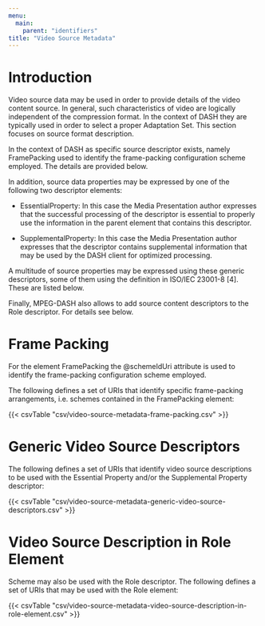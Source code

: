 ```yaml
---
menu:
  main:
    parent: "identifiers"
title: "Video Source Metadata"
---
```


# Introduction

Video source data may be used in order to provide details of the video content source. In general, such characteristics of video are logically independent of the compression format. In the context of DASH they are typically used in order to select a proper Adaptation Set. This section focuses on source format description.

In the context of DASH as specific source descriptor exists, namely FramePacking used to identify the frame-packing configuration scheme employed. The details are provided below.

In addition, source data properties may be expressed by one of the following two descriptor elements:

* EssentialProperty: In this case the Media Presentation author expresses that the successful processing of the descriptor is essential to properly use the information in the parent element that contains this descriptor.

* SupplementalProperty: In this case the Media Presentation author expresses that the descriptor contains supplemental information that may be used by the DASH client for optimized processing.

A multitude of source properties may be expressed using these generic descriptors, some of them using the definition in ISO/IEC 23001-8 [4]. These are listed below.

Finally, MPEG-DASH also allows to add source content descriptors to the Role descriptor. For details see below.

# Frame Packing

For the element FramePacking the @schemeIdUri attribute is used to identify the frame-packing configuration scheme employed.

The following defines a set of URIs that identify specific frame-packing arrangements, i.e. schemes contained in the FramePacking element:

{{< csvTable "csv/video-source-metadata-frame-packing.csv" >}}

# Generic Video Source Descriptors

The following defines a set of URIs that identify video source descriptions to be used with the Essential Property and/or the Supplemental Property descriptor:

{{< csvTable "csv/video-source-metadata-generic-video-source-descriptors.csv" >}}

# Video Source Description in Role Element

Scheme may also be used with the Role descriptor. The following defines a set of URIs that may be used with the Role element:

{{< csvTable "csv/video-source-metadata-video-source-description-in-role-element.csv" >}}
